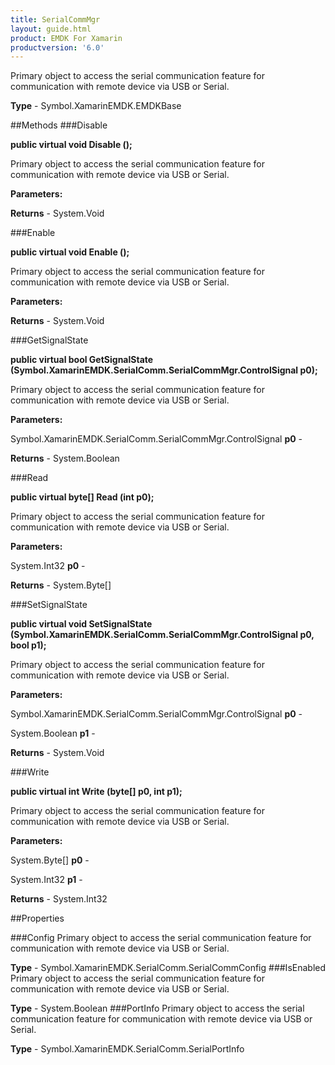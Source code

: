 ```yaml
---
title: SerialCommMgr
layout: guide.html
product: EMDK For Xamarin 
productversion: '6.0' 
---
```

Primary object to access the serial communication feature for communication with remote device via USB or Serial.

**Type** - Symbol.XamarinEMDK.EMDKBase

##Methods
###Disable

**public virtual void Disable ();**

Primary object to access the serial communication feature for communication with remote device via USB or Serial.

**Parameters:**

**Returns** - System.Void

###Enable

**public virtual void Enable ();**

Primary object to access the serial communication feature for communication with remote device via USB or Serial.

**Parameters:**

**Returns** - System.Void

###GetSignalState

**public virtual bool GetSignalState (Symbol.XamarinEMDK.SerialComm.SerialCommMgr.ControlSignal p0);**

Primary object to access the serial communication feature for communication with remote device via USB or Serial.

**Parameters:**

Symbol.XamarinEMDK.SerialComm.SerialCommMgr.ControlSignal **p0**  - 
        

**Returns** - System.Boolean

###Read

**public virtual byte[] Read (int p0);**

Primary object to access the serial communication feature for communication with remote device via USB or Serial.

**Parameters:**

System.Int32 **p0**  - 
        

**Returns** - System.Byte[]

###SetSignalState

**public virtual void SetSignalState (Symbol.XamarinEMDK.SerialComm.SerialCommMgr.ControlSignal p0, bool p1);**

Primary object to access the serial communication feature for communication with remote device via USB or Serial.

**Parameters:**

Symbol.XamarinEMDK.SerialComm.SerialCommMgr.ControlSignal **p0**  - 
        

System.Boolean **p1**  - 
        

**Returns** - System.Void

###Write

**public virtual int Write (byte[] p0, int p1);**

Primary object to access the serial communication feature for communication with remote device via USB or Serial.

**Parameters:**

System.Byte[] **p0**  - 
        

System.Int32 **p1**  - 
        

**Returns** - System.Int32

##Properties

###Config
Primary object to access the serial communication feature for communication with remote device via USB or Serial.

**Type** - Symbol.XamarinEMDK.SerialComm.SerialCommConfig
###IsEnabled
Primary object to access the serial communication feature for communication with remote device via USB or Serial.

**Type** - System.Boolean
###PortInfo
Primary object to access the serial communication feature for communication with remote device via USB or Serial.

**Type** - Symbol.XamarinEMDK.SerialComm.SerialPortInfo
